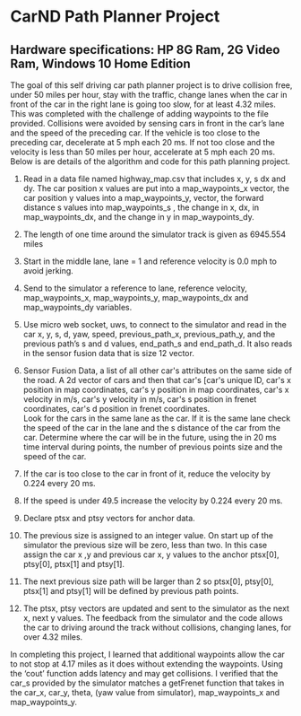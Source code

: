 # CarND Path Planner Project

##  Hardware specifications:  HP 8G Ram, 2G Video Ram, Windows 10 Home Edition

The goal of this self driving car path planner project is to drive collision free, under 50 miles per hour, stay with the traffic, change lanes when the car in front of the car in the right lane is going too slow, for at least 4.32 miles.  This was completed with the challenge of adding waypoints to the file provided.  Collisions were avoided by sensing cars in front in the car’s lane and the speed of the preceding car.  If the vehicle is too close to the preceding car, decelerate at 5 mph each 20 ms.  If not too close and the velocity is less than 50 miles per hour, accelerate at 5 mph each 20 ms.  Below is are details of the algorithm and code for this path planning project.

1.	Read in a data file named highway_map.csv that includes x, y, s dx and dy.  The car position x values are put into a map_waypoints_x vector,  the car position y values into a map_waypoints_y,  vector, the forward distance s values into map_waypoints_s , the change in x, dx, in map_waypoints_dx, and the change in y in map_waypoints_dy.

2.	The length of one time around the simulator track is given as 6945.554 miles

3.	Start in the middle lane, lane = 1 and reference velocity is 0.0 mph to avoid jerking.

4.	Send to the simulator a reference to lane, reference velocity, map_waypoints_x, map_waypoints_y, map_waypoints_dx and map_waypoints_dy variables.

5.	Use micro web socket, uws, to connect to the simulator and read in the car x, y, s, d, yaw, speed, previous_path_x, previous_path_y, and the previous path’s s and d values, end_path_s and end_path_d.  It also reads in the sensor fusion data that is size 12 vector.

6.	Sensor Fusion Data, a list of all other car's attributes on the same side of the road.   A 2d vector of cars and then that car's [car's unique ID, car's x position in map coordinates, car's y position in map coordinates, car's x velocity in m/s, car's y velocity in m/s, car's s position in frenet coordinates, car's d position in frenet coordinates.  
Look for the cars in the same lane as the car.  If it is the same lane check the speed of the car in the lane and the s distance of the car from the car.  Determine where the car will be in the future, using the in 20 ms time interval during points, the number of previous points size and the speed of the car.
		
7.	If the car is too close to the car in front of it, reduce the velocity by 0.224 every 20 ms.

8.	If the speed is under 49.5 increase the velocity by 0.224 every 20 ms.

9.	Declare ptsx and ptsy vectors for anchor data.

10.	The previous size is assigned to an integer value.  On start up of the simulator the previous size will be zero, less than two.  In this case assign the car x ,y and previous car x, y values to the anchor ptsx[0], ptsy[0], ptsx[1] and ptsy[1].

11.  The next previous size path will be larger than 2 so ptsx[0], ptsy[0], ptsx[1] and ptsy[1] will be defined by previous path points.

12.  The ptsx, ptsy vectors are updated and sent to the simulator as the next x, next y values.  The feedback from the simulator and the code allows the car to driving around the track without collisions, changing lanes, for over 4.32 miles.

In completing this project, I learned that additional waypoints allow the car to not stop at 4.17 miles as it does without extending the waypoints.  Using the ‘cout’ function adds latency and may get collisions.  I verified that the car_s provided by the simulator matches a getFrenet function that takes in the car_x, car_y, theta, (yaw value from simulator), map_waypoints_x and map_waypoints_y.  

